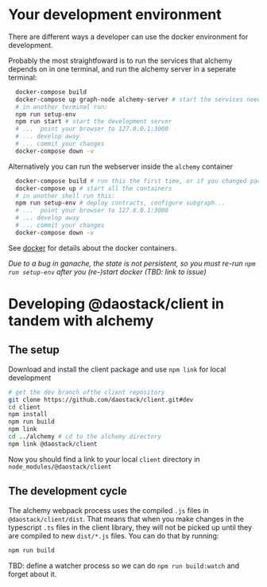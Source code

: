 # Your development environment

There are different ways a developer can use the docker environment for development.

Probably the most straightfoward is to run the services that alchemy depends on in one terminal,
and run the alchemy server in a seperate terminal:
```sh
  docker-compose build
  docker-compose up graph-node alchemy-server # start the services needed by alchemy
  # in another terminal run:
  npm run setup-env
  npm run start # start the development server
  # ...  point your browser to 127.0.0.1:3000
  # ... develop away
  # ... commit your changes
  docker-compose down -v
```
Alternatively you can run the webserver inside the `alchemy` container
```sh
  docker-compose build # run this the first time, or if you changed package.json
  docker-compose up # start all the containers
  # in another shell run this:
  npm run setup-env # deploy contracts, configure subgraph...
  # ...  point your browser to 127.0.0.1:3000
  # ... develop away
  # ... commit your changes
  docker-compose down -v
```

See [docker](./docker.md) for details about the docker containers.

*Due to a bug in ganache, the state is not persistent, so you must re-run `npm run setup-env` after you (re-)start docker (TBD: link to issue)*

# Developing @daostack/client in tandem with alchemy

## The setup

Download and install the client package and use `npm link` for local development
```sh
# get the dev branch ofthe client repository
git clone https://github.com/daostack/client.git#dev
cd client
npm install
npm run build
npm link
cd ../alchemy # cd to the alchemy directory
npm link @daostack/client
```
Now you should find a link to your local `client` directory in `node_modules/@daostack/client`

## The development cycle

The alchemy webpack process uses the compiled `.js` files in `@daostack/client/dist`.
That means that when you make changes in the typescript `.ts` files in the client library, they will not be picked up until they are compiled to new `dist/*.js` files. You can do that by running:
```sh
npm run build
```
TBD: define a watcher process so we can do `npm run build:watch` and forget about it.
